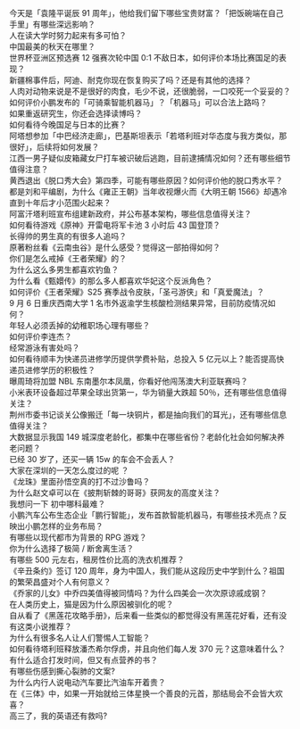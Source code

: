 今天是「袁隆平诞辰 91 周年」，他给我们留下哪些宝贵财富？「把饭碗端在自己手里」有哪些深远影响？  
人在读大学时努力起来有多可怕？  
中国最美的秋天在哪里？  
世界杯亚洲区预选赛 12 强赛次轮中国 0:1 不敌日本，如何评价本场比赛国足的表现？  
新疆棉事件后，阿迪、耐克你现在恢复购买了吗？还是有其他的选择？  
人肉对动物来说是不是很好的肉食，毛少不说，还很脆弱，一口咬死一个妥妥的？  
如何评价小鹏发布的「可骑乘智能机器马」？「机器马」可以合法上路吗？  
如果重返研究生，你还会选择读博吗？  
如何看待今晚国足与日本的比赛？  
阿塔想参加「中巴经济走廊」，巴基斯坦表示「若塔利班对华态度与我方类似，那很好」，后续将如何发展？  
江西一男子疑似皮箱藏女尸打车被识破后逃跑，目前逮捕情况如何？还有哪些细节值得注意？  
黄西退出《脱口秀大会》第四季，可能有哪些原因？如何评价他的脱口秀水平？  
都是刘和平编剧，为什么《雍正王朝》当年收视爆火而《大明王朝 1566》却遇冷直到十年后才小范围火起来？  
阿富汗塔利班宣布组建新政府，并公布基本架构，哪些信息值得关注？  
如何看待游戏《原神》开雷电将军卡池 3 小时后 43 国登顶？  
长得帅的男生真的有很多人追吗？  
原著粉丝看《云南虫谷》是什么感受？觉得这一部拍得如何？  
你们是怎么戒掉《王者荣耀》的？  
为什么这么多男生都喜欢钓鱼？  
为什么看《甄嬛传》的那么多人都喜欢华妃这个反派角色？  
如何评价《王者荣耀》S25 赛季战令皮肤，「圣弓游侠」和「真爱魔法」？  
9 月 6 日重庆西南大学 1 名市外返渝学生核酸检测结果异常，目前防疫情况如何？  
年轻人必须丢掉的幼稚职场心理有哪些？  
如何评价李连杰？  
经常游泳有害处吗？  
如何看待顺丰为快递员进修学历提供学费补贴，总投入 5 亿元以上？能否提高快递员进修学历的积极性？  
曝周琦将加盟 NBL 东南墨尔本凤凰，你看好他闯荡澳大利亚联赛吗？  
小米表环设备超过苹果全球出货第一，华为销量大跌超 50％，还有哪些信息值得关注？  
荆州市委书记谈关公像搬迁「每一块铜片，都是抽向我们的耳光」，还有哪些信息值得关注？  
大数据显示我国 149 城深度老龄化，都集中在哪些省份？老龄化社会如何解决养老问题？  
已经 30 岁了，还买一辆 15w 的车会不会丢人？  
大家在深圳的一天怎么度过的呢 ？  
《龙珠》里面孙悟空真的打不过沙鲁吗？  
为什么赵文卓可以在《披荆斩棘的哥哥》获网友的高度关注？  
我想问一下 初中哪科最难？  
小鹏汽车公布生态企业「鹏行智能」，发布首款智能机器马，有哪些技术亮点？反映出小鹏怎样的业务布局？  
有哪些以现代都市为背景的 RPG 游戏？  
你为什么选择了极简 / 断舍离生活？  
有哪些 500 元左右，租房性价比高的洗衣机推荐？  
《辛丑条约》签订 120 周年，身为中国人，我们能从这段历史中学到什么？祖国的繁荣昌盛对个人有何意义？  
《乔家的儿女》中乔四美值得被同情吗？为什么四美会一次次原谅戚成钢？  
在人类历史上，猫是因为什么原因被驯化的呢？  
自从看了《黑莲花攻略手册》，后来看一些类似的都觉得没有黑莲花好看，还有没有这类小说推荐？  
为什么有很多名人让人们警惕人工智能？  
如何看待塔利班释放潘杰希尔俘虏，并且向他们每人发 370 元？这意味着什么？  
有什么适合打发时间，但又有点营养的书？  
有哪些伤感到撕心裂肺的文案?  
为什么内行人说电动汽车要比汽油车开着贵？  
在《三体》中，如果一开始就给三体星换一个善良的元首，那结局会不会皆大欢喜？  
高三了，我的英语还有救吗?  
